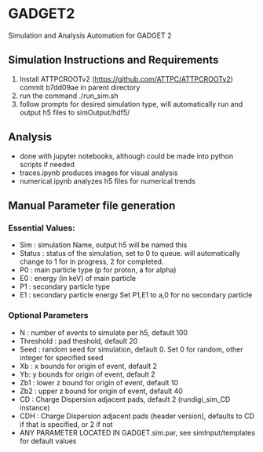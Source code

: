 # GADGET2
Simulation and Analysis Automation for GADGET 2

## Simulation Instructions and Requirements
1. Install ATTPCROOTv2 (https://github.com/ATTPC/ATTPCROOTv2) commit b7dd09ae in parent directory
2. run the command ./run_sim.sh
3. follow prompts for desired simulation type, will automatically run and output h5 files to simOutput/hdf5/

## Analysis
- done with jupyter notebooks, although could be made into python scripts if needed
- traces.ipynb produces images for visual analysis
- numerical.ipynb analyzes h5 files for numerical trends

## Manual Parameter file generation
### Essential Values:
- Sim : simulation Name, output h5 will be named this
- Status : status of the simulation, set to 0 to queue. will automatically change to 1 for in progress, 2 for completed.
- P0 : main particle type (p for proton, a for alpha)
- E0 : energy (in keV) of main particle
- P1 : secondary particle type
- E1 : secondary particle energy
Set P1,E1 to a,0 for no secondary particle

### Optional Parameters
- N : number of events to simulate per h5, default 100
- Threshold : pad theshold, default 20
- Seed : random seed for simulation, default 0. Set 0 for random, other integer for specified seed
- Xb : x bounds for origin of event, default 2
- Yb: y bounds for origin of event, default 2
- Zb1 : lower z bound for origin of event, default 10
- Zb2 : upper z bound for origin of event, default 40
- CD : Charge Dispersion adjacent pads, default 2 (rundigi_sim_CD instance)
- CDH : Charge Dispersion adjacent pads (header version), defaults to CD if that is specified, or 2 if not
- ANY PARAMETER LOCATED IN GADGET.sim.par, see simInput/templates for default values
